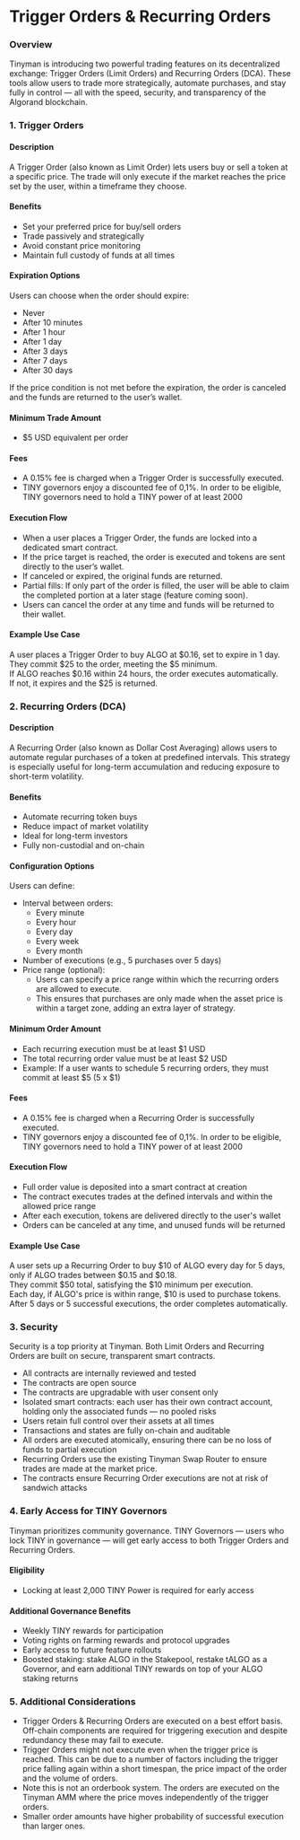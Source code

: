 # Trigger Orders & Recurring Orders&#x20;

### Overview

Tinyman is introducing two powerful trading features on its decentralized exchange: Trigger Orders (Limit Orders) and Recurring Orders (DCA). These tools allow users to trade more strategically, automate purchases, and stay fully in control — all with the speed, security, and transparency of the Algorand blockchain.

### 1. Trigger Orders

#### Description

A Trigger Order (also known as Limit Order) lets users buy or sell a token at a specific price. The trade will only execute if the market reaches the price set by the user, within a timeframe they choose.

#### Benefits

* Set your preferred price for buy/sell orders
* Trade passively and strategically
* Avoid constant price monitoring
* Maintain full custody of funds at all times

#### Expiration Options

Users can choose when the order should expire:

* Never
* After 10 minutes
* After 1 hour
* After 1 day
* After 3 days
* After 7 days
* After 30 days

If the price condition is not met before the expiration, the order is canceled and the funds are returned to the user’s wallet.

#### Minimum Trade Amount

* $5 USD equivalent per order

#### Fees

* A 0.15% fee is charged when a Trigger Order is successfully executed.
* TINY governors enjoy a discounted fee of 0,1%. In order to be eligible, TINY governors need to hold a TINY power of at least 2000

#### Execution Flow

* When a user places a Trigger Order, the funds are locked into a dedicated smart contract.
* If the price target is reached, the order is executed and tokens are sent directly to the user’s wallet.
* If canceled or expired, the original funds are returned.
* Partial fills: If only part of the order is filled, the user will be able to claim the completed portion at a later stage (feature coming soon).
* Users can cancel the order at any time and funds will be returned to their wallet.

#### Example Use Case

A user places a Trigger Order to buy ALGO at $0.16, set to expire in 1 day.\
They commit $25 to the order, meeting the $5 minimum.\
If ALGO reaches $0.16 within 24 hours, the order executes automatically.\
If not, it expires and the $25 is returned.

### 2. Recurring Orders (DCA)

#### Description

A Recurring Order (also known as Dollar Cost Averaging) allows users to automate regular purchases of a token at predefined intervals. This strategy is especially useful for long-term accumulation and reducing exposure to short-term volatility.

#### Benefits

* Automate recurring token buys
* Reduce impact of market volatility
* Ideal for long-term investors
* Fully non-custodial and on-chain

#### Configuration Options

Users can define:

* Interval between orders:
  * Every minute
  * Every hour
  * Every day
  * Every week
  * Every month
* Number of executions (e.g., 5 purchases over 5 days)
* Price range (optional):
  * Users can specify a price range within which the recurring orders are allowed to execute.
  * This ensures that purchases are only made when the asset price is within a target zone, adding an extra layer of strategy.

#### Minimum Order Amount

* Each recurring execution must be at least $1 USD
* The total recurring order value must be at least $2 USD
* Example: If a user wants to schedule 5 recurring orders, they must commit at least $5 (5 x $1)

#### Fees

* A 0.15% fee is charged when a Recurring Order is successfully executed.
* TINY governors enjoy a discounted fee of 0,1%. In order to be eligible, TINY governors need to hold a TINY power of at least 2000

#### Execution Flow

* Full order value is deposited into a smart contract at creation
* The contract executes trades at the defined intervals and within the allowed price range
* After each execution, tokens are delivered directly to the user's wallet
* Orders can be canceled at any time, and unused funds will be returned

#### Example Use Case

A user sets up a Recurring Order to buy $10 of ALGO every day for 5 days, only if ALGO trades between $0.15 and $0.18.\
They commit $50 total, satisfying the $10 minimum per execution.\
Each day, if ALGO's price is within range, $10 is used to purchase tokens.\
After 5 days or 5 successful executions, the order completes automatically.

### 3. Security

Security is a top priority at Tinyman. Both Limit Orders and Recurring Orders are built on secure, transparent smart contracts.

* All contracts are internally reviewed and tested
* The contracts are open source
* The contracts are upgradable with user consent only
* Isolated smart contracts: each user has their own contract account, holding only the associated funds — no pooled risks
* Users retain full control over their assets at all times
* Transactions and states are fully on-chain and auditable
* All orders are executed atomically, ensuring there can be no loss of funds to partial execution
* Recurring Orders use the existing Tinyman Swap Router to ensure trades are made at the market price.&#x20;
* The contracts ensure Recurring Order executions are not at risk of sandwich attacks

### 4. Early Access for TINY Governors

Tinyman prioritizes community governance. TINY Governors — users who lock TINY in governance — will get early access to both Trigger Orders and Recurring Orders.

#### Eligibility

* Locking at least 2,000 TINY Power is required for early access

#### Additional Governance Benefits

* Weekly TINY rewards for participation
* Voting rights on farming rewards and protocol upgrades
* Early access to future feature rollouts
* Boosted staking: stake ALGO in the Stakepool, restake tALGO as a Governor, and earn additional TINY rewards on top of your ALGO staking returns

### 5. Additional Considerations&#x20;



* Trigger Orders & Recurring Orders are executed on a best effort basis. Off-chain components are required for triggering execution and despite redundancy these may fail to execute.
* Trigger Orders might not execute even when the trigger price is reached. This can be due to a number of factors including the trigger price falling again within a short timespan, the price impact of the order and the volume of orders.
* Note this is not an orderbook system. The orders are executed on the Tinyman AMM where the price moves independently of the trigger orders.
* Smaller order amounts have higher probability of successful execution than larger ones.
